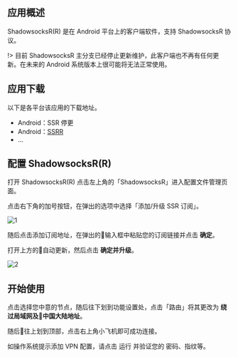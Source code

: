 ## 应用概述

ShadowsocksR(R) 是在 Android 平台上的客户端软件，支持 ShadowsocksR 协议。

!> 目前 ShadowsocksR 主分支已经停止更新维护，此客户端也不再有任何更新。在未来的 Android 系统版本上很可能将无法正常使用。

## 应用下载

以下是各平台该应用的下载地址。

- Android：SSR 停更
- Android：[SSRR](https://github.com/shadowsocksrr/shadowsocksr-android/releases)
- ...

## 配置 ShadowsocksR(R)

打开 ShadowsocksR(R) 点击左上角的「ShadowsocksR」进入配置文件管理页面。

点击右下角的加号按钮，在弹出的选项中选择「添加/升级 SSR 订阅」。

![1](https://i.loli.net/2019/01/13/5c3a7bac1fee1.jpeg ':size=600')

随后点击添加订阅地址，在弹出的输入框中粘贴您的订阅链接并点击 **确定**。

打开上方的自动更新，然后点击 **确定并升级**。

![2](https://i.loli.net/2019/01/13/5c3a7cd642f58.png ':size=200')

## 开始使用

点击选择您中意的节点，随后往下划到功能设置处，点击「路由」将其更改为 **绕过局域网及中国大陆地址**。

随后往上划到顶部，点击右上角小飞机即可成功连接。

如操作系统提示添加 VPN 配置，请点击 运行 并验证您的 密码、指纹等。
